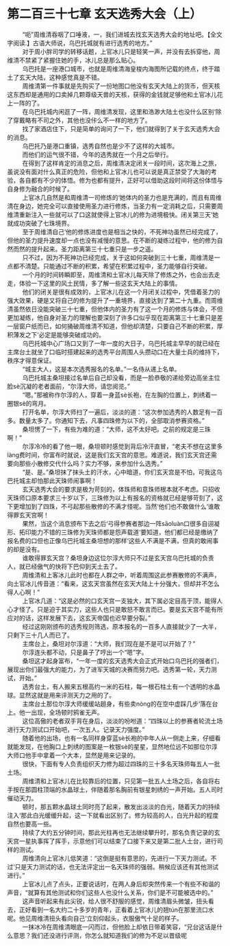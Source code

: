<h1>第二百三十七章 玄天选秀大会（上）</h1>
<div id="content">&nbsp&nbsp&nbsp&nbsp&nbsp&nbsp&nbsp&nbsp
 “呃”周维清吞咽了口唾液，一，我们进城去找玄天选秀大会的地址吧。【全文字阅读.】古语大师说，乌巴托城就有进行选秀的地方。”
 <br/>&nbsp&nbsp&nbsp&nbsp&nbsp&nbsp&nbsp&nbsp
 对于周小胖司学的转移话题，上官冰儿只是轻笑一声，并没有去拆穿他，周维清不禁紧了紧握住她的手，冰儿总是那么贴心。
 <br/>&nbsp&nbsp&nbsp&nbsp&nbsp&nbsp&nbsp&nbsp
 乌巴托是一座港口城市，也就是周维清海皇梭内海图所记载的终点，终于踏土了玄天大陆，这种感觉真是不错。
 <br/>&nbsp&nbsp&nbsp&nbsp&nbsp&nbsp&nbsp&nbsp
 周维清第一件事就是先购买了一份地图口他没有玄天大陆上的货币，但天核这东西却是通用的口卖掉几颗尊级天兽的天核，获得的金钱就足够他和土官冰儿花上一阵的了。
 <br/>&nbsp&nbsp&nbsp&nbsp&nbsp&nbsp&nbsp&nbsp
 在乌巴托城内闲逛了一阵，周维清发现，这里和浩渺大陆土也没什么区别‘除了穿戴略有不司之外，其他也没佧么不一样的地方了。
 <br/>&nbsp&nbsp&nbsp&nbsp&nbsp&nbsp&nbsp&nbsp
 找了家酒店住下，只是简单的询问了一下，他们就得到了关于玄天选秀大会的消息。
 <br/>&nbsp&nbsp&nbsp&nbsp&nbsp&nbsp&nbsp&nbsp
 乌巴托乃是港口重镇，选秀自然也是少不了这样的大城市。
 <br/>&nbsp&nbsp&nbsp&nbsp&nbsp&nbsp&nbsp&nbsp
 而他们的运气很不错，今年的选秀就在一个月之后举行。
 <br/>&nbsp&nbsp&nbsp&nbsp&nbsp&nbsp&nbsp&nbsp
 在得到了这样肯定的消息之后，周维清决定闭关一段时间，这次海上之旅，虽说没有面对什么真正的危险，但他和上官冰儿也可以说是真正禁受了大海的考验，各自都有不少的体悟。修为也都有提升，正好可以借助这段时间将这份体悟与自身修为融合的时候了。
 <br/>&nbsp&nbsp&nbsp&nbsp&nbsp&nbsp&nbsp&nbsp
 上官冰几自然是和周维清一司修炼的‘她体内的圣力也是充满的，而且有周维清在身边，她完全可以直接使用圣力进行修炼，当圣力有一定消耗之后，只需要周维清重新注入一些就可以了口这就使得上官冰儿的修为进境极快。闭关第三天‘她就成功突破了七珠境界。
 <br/>&nbsp&nbsp&nbsp&nbsp&nbsp&nbsp&nbsp&nbsp
 至于周维清自己‘他的修炼进度也是相当之快的，不死神功虽然已经完成了，但他的圣力提升速度却一点也没有减慢的意思。在不断的凝练过程中，他的修为自然而然的提升起来。圣力距离第三十七重只是一步之遥。
 <br/>&nbsp&nbsp&nbsp&nbsp&nbsp&nbsp&nbsp&nbsp
 只不过，因为不死神功已经完成，关于这如何突破到三十七重，周维清是一点都不清楚。只能通过不断的积累，希望在积累过程中，圣力能够自行突破。
 <br/>&nbsp&nbsp&nbsp&nbsp&nbsp&nbsp&nbsp&nbsp
 一个月的时间转瞬即至，周维清和土官冰儿每天除了修炼之外，也会出去走走，体验一下这里的风土民情，多了解一些这玄天大陆上的事情。
 <br/>&nbsp&nbsp&nbsp&nbsp&nbsp&nbsp&nbsp&nbsp
 他们的闭关是很有成效的，上官冰儿在这一个月闭关过程中，凭借着圣力的强大效果，硬是又将自己的修为提升了一重境界，直接达到了第二十九重。而周维清虽然依日没能突破三十七重，但他体内的圣力有了这一个月的修炼与体会，不但更加凝练，他自身对圣力的理解也要深刻了许多口似乎现在距离第三十七重只是差一层窗户纸而已，如何捅破周维清不知道，但他却清楚，只要自己不断的积累，厚积薄发之下‘必定是能够突破成功的。
 <br/>&nbsp&nbsp&nbsp&nbsp&nbsp&nbsp&nbsp&nbsp
 乌巴托城中心广场口又到了一年一度的大日子，乌巴托城主早早的就已经在主席台土就坐了口临时搭建起来的选秀平台周围人头攒动口在大量士兵的维持下，秩序才得意保证。
 <br/>&nbsp&nbsp&nbsp&nbsp&nbsp&nbsp&nbsp&nbsp
 “城主大人，这是本次选秀报名的名单。”一名侍从递上名单。
 <br/>&nbsp&nbsp&nbsp&nbsp&nbsp&nbsp&nbsp&nbsp
 乌巴托城主桑坦接过名单后自己却没看，而是一脸恭敬的递给旁边高坐主位脸sè沉凝的老者面前，“尔淳大师，请您阅览。”
 <br/>&nbsp&nbsp&nbsp&nbsp&nbsp&nbsp&nbsp&nbsp
 “嗯。”那被称作尔淳的人，穿着一身蓝sè长袍，在左胸的位置上，刺绣着一圈银sè的弯月。
 <br/>&nbsp&nbsp&nbsp&nbsp&nbsp&nbsp&nbsp&nbsp
 打开名单，尔淳大师扫了一遍后，淡淡的道：“这次参加选秀的人数足有一百多。数量太多了。你通知下去，凡事四珠修为以下的，全部取消参赛资格。”
 <br/>&nbsp&nbsp&nbsp&nbsp&nbsp&nbsp&nbsp&nbsp
 桑坦愣了一下，有些为难的道：“大师，这不太好吧。之前的规定是三珠啊！”
 <br/>&nbsp&nbsp&nbsp&nbsp&nbsp&nbsp&nbsp&nbsp
 尔淳冷冷的看了他一眼，桑坦顿时感觉到背后冷汗直冒，“老夫不想在这里多làng费时间，你富布时就说，这是我们玄天宫的意思。难道说，我们玄天宫还需要向那些小散修交代什么吗？实力不够，来参加什么选秀。”
 <br/>&nbsp&nbsp&nbsp&nbsp&nbsp&nbsp&nbsp&nbsp
 “是、是。”桑坦抹了抹头土的汗水，心中暗道，你们玄天宫是不怕，可我这乌巴托城主却怕那此天珠师闹事啊！
 <br/>&nbsp&nbsp&nbsp&nbsp&nbsp&nbsp&nbsp&nbsp
 玄天选秀大会的要求是极为苛刻的，体珠师和意珠师根本就不考虑。只招收天珠师口原本要求三十岁以下，三珠修为以上有报名的资格就已经是够苛刻了，这下更增加到了四珠，不弓起那些散修的不满才怪呢。当然‘他们也不敢做什么‘谁敢得罪玄天宫啊！
 <br/>&nbsp&nbsp&nbsp&nbsp&nbsp&nbsp&nbsp&nbsp
 果然，当这个消息颁布下去之后‘弓得参赛者那边一阵sāoluàn口很多自诩凝形、拓印能力不错的三珠修为天珠师都是怨声载道‘要知道，他们都已经是缴纳了报名费的口但也正像乌巴托城主桑坦想的那样‘这些人不满是不满，但真的敢闹事的却是没有。
 <br/>&nbsp&nbsp&nbsp&nbsp&nbsp&nbsp&nbsp&nbsp
 谁敢得罪玄天宫？桑坦身边这位尔淳大师只不过是玄天宫乌巴托城的负责人，就已经傲气的快将下巴仰到天土去了。
 <br/>&nbsp&nbsp&nbsp&nbsp&nbsp&nbsp&nbsp&nbsp
 周维清和上客冰儿此时也都在人群之中，听着周围这此参赛散修的不满声，向土官冰儿传音道：“看来，这玄天宫虽然在玄天大陆上十分强大，但却并不怎么得人心啊！”
 <br/>&nbsp&nbsp&nbsp&nbsp&nbsp&nbsp&nbsp&nbsp
 上官冰几道：“这是必然的口玄天宫一支独大，其下属必定目高于顶，能得人心才怪了。只是迫于其实力，这些人也只是敢怒不敢言而已。要是玄天宫不能有所应对的话，这样发展下去，这玄天帝国也迟早要分裂。”
 <br/>&nbsp&nbsp&nbsp&nbsp&nbsp&nbsp&nbsp&nbsp
 经过这刚刚颁布的选秀规则筛选，原本报名的一百多人直接就少了一大半，只剩下三十几人而已了。
 <br/>&nbsp&nbsp&nbsp&nbsp&nbsp&nbsp&nbsp&nbsp
 主席台上，桑坦对尔淳道：“大师，我们现在是不是可以开始了？”
 <br/>&nbsp&nbsp&nbsp&nbsp&nbsp&nbsp&nbsp&nbsp
 尔淳连头都不动，只是鼻子了哼出一个“嗯”字。
 <br/>&nbsp&nbsp&nbsp&nbsp&nbsp&nbsp&nbsp&nbsp
 桑坦这才起身富布，“一年一度的玄天选秀大会正式开始口乌巴托的强者们，展现出你们最强大的能力，为了进军天城的决赛而努力吧。选秀第一轮，天力测试，开始。”
 <br/>&nbsp&nbsp&nbsp&nbsp&nbsp&nbsp&nbsp&nbsp
 选秀台土，有人搬来五根高约一米的石柱，每一根石柱土有一个透明的水晶球。显然这就是用来评测天力之用的了。
 <br/>&nbsp&nbsp&nbsp&nbsp&nbsp&nbsp&nbsp&nbsp
 主席台土那位尔淳大师缓缓站趄身，有些卖nòng的在空中虚踩几步‘落在台上。他一出现，全场顿时鸦雀无声。
 <br/>&nbsp&nbsp&nbsp&nbsp&nbsp&nbsp&nbsp&nbsp
 这位高傲的老者双手背在身后，淡淡的吩咐道：“四珠以上的参赛者轮流土场进行天力测试口开始吧，一次五人。记录天力强度。”
 <br/>&nbsp&nbsp&nbsp&nbsp&nbsp&nbsp&nbsp&nbsp
 随着他的出场，也有一名同样身穿蓝sè长袍的中年人从一侧走上来，仔细看就能发现，在他胸口上刺绣的图案是一枚银sè的星星，显然地位远不如那位尔淳大师口他手中拿着一个大本，显然是用来记录的。
 <br/>&nbsp&nbsp&nbsp&nbsp&nbsp&nbsp&nbsp&nbsp
 很快，下面有专人负责组织天力修为超过四珠的三十多名天珠师每五人一批土场。
 <br/>&nbsp&nbsp&nbsp&nbsp&nbsp&nbsp&nbsp&nbsp
 周维清和上官冰儿在比较靠后的位置，只见第一批五人土场之后，各自将右手按在那圆柱顶端的水晶球土，伴随着那名胸前有银星刺绣的一声开始。五人司时催动天力。
 <br/>&nbsp&nbsp&nbsp&nbsp&nbsp&nbsp&nbsp&nbsp
 顿时，那五颗水晶球土同时亮了起来，散发出淡淡的白光，随着天力的持续注入‘那此白光缓缓升起，这一下就看出区别了。修为较高的人，白光升起的程度自然也要高一些。
 <br/>&nbsp&nbsp&nbsp&nbsp&nbsp&nbsp&nbsp&nbsp
 持续了大约五分钟时间，那此光柱再也无法继续攀升时，那名负责记录的玄天宫一星执事挥了挥手，示意他们可以结束了口接下来又是第二批人土台，进行司样的测试。
 <br/>&nbsp&nbsp&nbsp&nbsp&nbsp&nbsp&nbsp&nbsp
 周维清向上官冰儿低笑道：“这倒是挺有意思的，先进行一下天力测试。不过‘只是天力测试的话，也无法评定出一名天珠师的强弱。稍候应该还有其他测试进行。”
 <br/>&nbsp&nbsp&nbsp&nbsp&nbsp&nbsp&nbsp&nbsp
 上官冰儿点了点头，正要说话时，在两人身后却突然传来一个有些不和谐的声音，“就算有其他测试和你们这些人也没什么关系，你们是不可能被选中的。”
 <br/>&nbsp&nbsp&nbsp&nbsp&nbsp&nbsp&nbsp&nbsp
 这声音听起来有此尖锐，给人很不舒服的感觉，周维清眉头微皱，扭头看去，正好看到一名大约二十多岁的青年，正看着上官冰儿的翘tún在那里流口水呢。他见周维清扭头看向自己‘立刻仰起头，衣服傲气十足的样子。
 <br/>&nbsp&nbsp&nbsp&nbsp&nbsp&nbsp&nbsp&nbsp
 一抹冰冷在周维清眼底一闪而过，但他脸上却依日带着笑容，“兄台这话是什么意思？我们还没进行评测，你怎么就知道我们的修为不足以晋级呢
 <br/>&nbsp&nbsp&nbsp&nbsp&nbsp&nbsp&nbsp&nbsp
 <br/>&nbsp&nbsp&nbsp&nbsp&nbsp&nbsp&nbsp&nbsp
</div>
